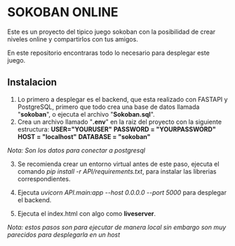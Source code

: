 # SOKOBAN ONLINE

Este es un proyecto del tipico juego sokoban con la posibilidad de crear niveles online y compartirlos con tus amigos.

En este repositorio encontraras todo lo necesario para desplegar este juego.

## Instalacion 

1. Lo primero a desplegar es el backend, que esta realizado con FASTAPI y PostgreSQL, primero que todo crea una base de datos llamada "**sokoban**", o ejecuta el archivo "**Sokoban.sql**".
2. Crea un archivo llamado "**.env**" en la raiz del proyecto con la siguiente estructura:
**USER="YOURUSER"**
**PASSWORD = "YOURPASSWORD"**
**HOST = "localhost"**
**DATABASE = "sokoban"**

*Nota: Son los datos para conectar a postgresql*

3. Se recomienda crear un entorno virtual antes de este paso, ejecuta el comando *pip install -r API/requirements.txt*, para instalar las librerias correspondientes.

4. Ejecuta *uvicorn API.main:app --host 0.0.0.0 --port 5000* para desplegar el backend.

5. Ejecuta el index.html con algo como **liveserver**.

*Nota: estos pasos son para ejecutar de manera local sin embargo son muy parecidos para desplegarla en un host*